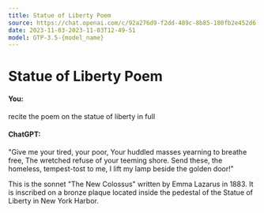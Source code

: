 ```yaml
---
title: Statue of Liberty Poem
source: https://chat.openai.com/c/92a276d9-f2dd-489c-8b85-180fb2e452d6
date: 2023-11-03-2023-11-03T12-49-51
model: GTP-3.5-{model_name}
---
```


# Statue of Liberty Poem

#### You:
recite the poem on the statue of liberty in full

#### ChatGPT:
"Give me your tired, your poor,
Your huddled masses yearning to breathe free,
The wretched refuse of your teeming shore.
Send these, the homeless, tempest-tost to me,
I lift my lamp beside the golden door!"

This is the sonnet "The New Colossus" written by Emma Lazarus in 1883. It is inscribed on a bronze plaque located inside the pedestal of the Statue of Liberty in New York Harbor.
